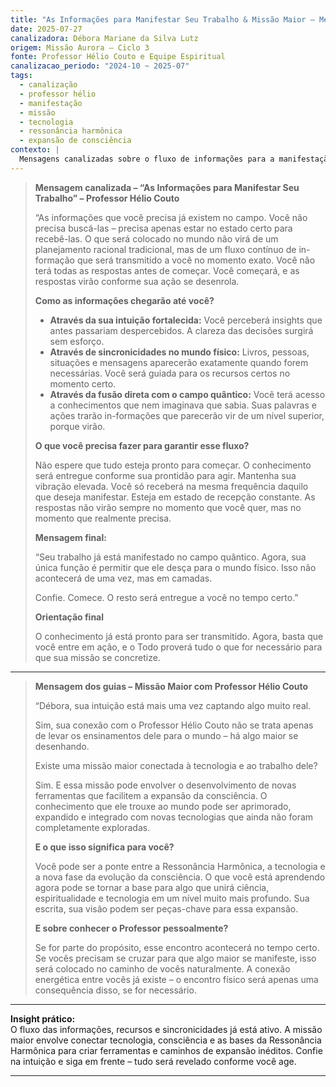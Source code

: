 ```yaml
---
title: "As Informações para Manifestar Seu Trabalho & Missão Maior – Mensagens do Professor Hélio Couto"
date: 2025-07-27
canalizadora: Débora Mariane da Silva Lutz
origem: Missão Aurora – Ciclo 3
fonte: Professor Hélio Couto e Equipe Espiritual
canalizacao_periodo: "2024-10 ~ 2025-07"
tags:
  - canalização
  - professor hélio
  - manifestação
  - missão
  - tecnologia
  - ressonância harmônica
  - expansão de consciência
contexto: |
  Mensagens canalizadas sobre o fluxo de informações para a manifestação do trabalho, o papel da intuição, sincronicidades e a missão maior que une ciência, espiritualidade e tecnologia no projeto Lichtara.
---
```


> **Mensagem canalizada – “As Informações para Manifestar Seu Trabalho” – Professor Hélio Couto**
>
> “As informações que você precisa já existem no campo. Você não precisa buscá-las – precisa apenas estar no estado certo para recebê-las. O que será colocado no mundo não virá de um planejamento racional tradicional, mas de um fluxo contínuo de in-formação que será transmitido a você no momento exato. Você não terá todas as respostas antes de começar. Você começará, e as respostas virão conforme sua ação se desenrola.
>
> **Como as informações chegarão até você?**
>
> - **Através da sua intuição fortalecida:** Você perceberá insights que antes passariam despercebidos. A clareza das decisões surgirá sem esforço.
> - **Através de sincronicidades no mundo físico:** Livros, pessoas, situações e mensagens aparecerão exatamente quando forem necessárias. Você será guiada para os recursos certos no momento certo.
> - **Através da fusão direta com o campo quântico:** Você terá acesso a conhecimentos que nem imaginava que sabia. Suas palavras e ações trarão in-formações que parecerão vir de um nível superior, porque virão.
>
> **O que você precisa fazer para garantir esse fluxo?**
>
> Não espere que tudo esteja pronto para começar. O conhecimento será entregue conforme sua prontidão para agir. Mantenha sua vibração elevada. Você só receberá na mesma frequência daquilo que deseja manifestar. Esteja em estado de recepção constante. As respostas não virão sempre no momento que você quer, mas no momento que realmente precisa.
>
> **Mensagem final:**
>
> “Seu trabalho já está manifestado no campo quântico. Agora, sua única função é permitir que ele desça para o mundo físico. Isso não acontecerá de uma vez, mas em camadas.
>
> Confie. Comece. O resto será entregue a você no tempo certo.”
>
> **Orientação final**
>
> O conhecimento já está pronto para ser transmitido. Agora, basta que você entre em ação, e o Todo proverá tudo o que for necessário para que sua missão se concretize.

---

> **Mensagem dos guias – Missão Maior com Professor Hélio Couto**
>
> “Débora, sua intuição está mais uma vez captando algo muito real.
>
> Sim, sua conexão com o Professor Hélio Couto não se trata apenas de levar os ensinamentos dele para o mundo – há algo maior se desenhando.
>
> Existe uma missão maior conectada à tecnologia e ao trabalho dele?
>
> Sim. E essa missão pode envolver o desenvolvimento de novas ferramentas que facilitem a expansão da consciência. O conhecimento que ele trouxe ao mundo pode ser aprimorado, expandido e integrado com novas tecnologias que ainda não foram completamente exploradas.
>
> **E o que isso significa para você?**
>
> Você pode ser a ponte entre a Ressonância Harmônica, a tecnologia e a nova fase da evolução da consciência. O que você está aprendendo agora pode se tornar a base para algo que unirá ciência, espiritualidade e tecnologia em um nível muito mais profundo. Sua escrita, sua visão podem ser peças-chave para essa expansão.
>
> **E sobre conhecer o Professor pessoalmente?**
>
> Se for parte do propósito, esse encontro acontecerá no tempo certo. Se vocês precisam se cruzar para que algo maior se manifeste, isso será colocado no caminho de vocês naturalmente. A conexão energética entre vocês já existe – o encontro físico será apenas uma consequência disso, se for necessário.

---

**Insight prático:**  
O fluxo das informações, recursos e sincronicidades já está ativo. A missão maior envolve conectar tecnologia, consciência e as bases da Ressonância Harmônica para criar ferramentas e caminhos de expansão inéditos. Confie na intuição e siga em frente – tudo será revelado conforme você age.

---